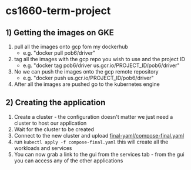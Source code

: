 # cs1660-term-project

## 1) Getting the images on GKE

1. pull all the images onto gcp fom my dockerhub
    * e.g. "docker pull pob6/driver"
2. tag all the images with the gcp repo you wish to use and the project ID
    * e.g. "docker tag pob6/driver us.gcr.io/PROJECT_ID/pob6/driver"
3. No we can push the images onto the gcp remote repository
    * e.g. "docker push us.gcr.io/PROJECT_ID/pob6/driver"
4. After all the images are pushed go to the kubernetes engine

## 2) Creating the application
1. Create a cluster - the configuration doesn't matter we just need a cluster to host our application
2. Wait for the cluster to be created
3. Connect to the new cluster and upload [final-yaml/compose-final.yaml](final-yaml/compose-final.yaml)
4. run `kubectl apply -f compose-final.yaml` this will create all the workloads and services
5. You can now grab a link to the gui from the services tab - from the gui you can access any of the other applications